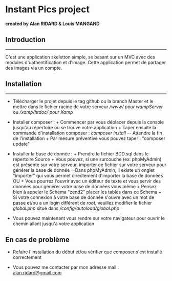 # Instant Pics project
**created by Alan RIDARD & Louis MANGAND**

## Introduction
------------
C'est une application skeletton simple, se basant sur un MVC avec des modules d'uathentification et d'image.
Cette application permet de partager des images via un compte.

## Installation 
---------------------------

- Télécharger le projet depuis le tag github ou la branch Master et le mettre dans le fichier racine de votre serveur */www/ pour wampServer* ou */xamp/htdoc/ pour Xamp*

- Installer composer :
        + Commencer par vous déplacer depuis la console jusqu'au répertoire ou se trouve votre application
        + Taper ensuite la commande d'installation composer : *composer install* -- Attendre la fin de l'installation
        + Par mesure préventive vous pouvez taper : "composer update"

- Installer la base de donnée :
        + Prendre le fichier BDD.sql dans le répertoire Source
        + Vous pouvez, si une surcouche (ex: phpMyAdmin) est présente sur votre serveur, importer ce fichier sur votre serveur pour générer la base de donnée
            --Dans phpMyAdmin, il existe un onglet "importer" qui vous permet directement d'importer la base de données
        OU 
        + Vous pourrez l'ouvrir avec un éditeur de texte et vous servir des données pour générer votre base de données vous même 
        + Pensez bien à appeler le Schema "zend2" placer les tables dans ce Schema
        + Si votre connexion à votre base de donnée s'ouvre avec un mot de passe et/ou a un login différent de *root*, veuillez modifier le fichier *global.php* situé dans */config/autoload/global.php*

- Vous pouvez maintenant vous rendre sur votre navigateur pour ouvrir le chemin allant jusqu'à votre application

## En cas de problème

- Refaire l'installation du début et/ou vérifier que composer s'est installé correctement

- Vous pouvez me contacter par mon adresse mail : alan.ridard@gmail.com

